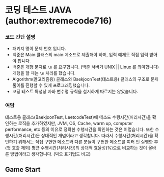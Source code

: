 # 코딩 테스트 JAVA (author:extremecode716) 

### 코드 간단 설명

- 패키지 명이 문제 번호 입니다.
- 백준은 Main 클래스의 main 메소드로 제출해야 하며, 입력 예제도 직접 입력 받아야 합니다.
- 백준은 개행 문자로 `\n` 를 요구합니다. (백준 서버가 UNIX || Linux 를 의미합니다) 개행을 할 때는 `\n` 처리를 했습니다.
- Algorithm(알고리즘용) 클래스와 BaekjoonTest(테스트용) 클래스의 구조로 문제풀이를 진행할 수 있게 프로그래밍했습니다.
- 코딩 테스트 특성상 자바 변수명 규칙을 철저하게 따르지는 않았습니다.

### 여담

테스트용 클래스(BaekjoonTest, LeetcodeTest)에 메소드 수행시간(처리시간)을 확인하는 로직을 추가하였지만, JVM, OS, Cache, warm up, computer performance,
etc 등의 이유로 정확한 수행시간을 확인하는 것은 어렵습니다. 또한 수행시간(처리시간)은 상대적인 개념이라고 생각합니다. 따라서 수행시간(처리시간)을 확인하기 위해서는 직접 구현한 메소드와 다른 분들이 구현한
메소드를 여러 번 실행한 후 (첫 호출 제외) 평균 수행시간(처리시간)의 상대적 효율성(%)으로 비교하는 것이 올바른 방법이라고 생각합니다.
(빅오 표기법도 비교)

## Game Start
